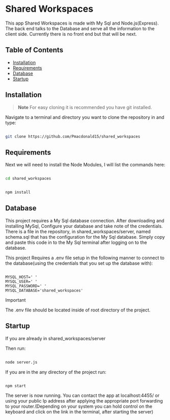 # Shared Workspaces

This app Shared Workspaces is made with My Sql and Node.js(Express). The back end talks to the Database and serve all the information to the client side. Currently there is no front end but that will be next. 
 

## Table of Contents

- [Installation](#Installation)
- [Requirements](#Requirements)
- [Database](#Database)
- [Startup](#Startup)

## Installation

> **Note**
> For easy cloning it is recommended you have git installed.

Navigate to a terminal and directory you want to clone the repository in and type:

 ```bash

git clone https://github.com/Pmacdonald15/shared_workspaces

```

## Requirements

Next we will need to install the Node Modules, I will list the commands here:

```bash

cd shared_workspaces

```

```bash

npm install

```

## Database

This project requires a My Sql database connection. After downloading and installing MySql, Configure your database and take note of the credentials. There is a file in the repository, in shared_workspaces/server, named schema.sql that has the configuration for the My Sql database. Simply copy and paste this code in to the My Sql terminal after logging on to the database.

This project Requires a .env file setup in the following manner to connect to the database(using the credentials that you set up the database with): 

 ```.env

MYSQL_HOST=' '
MYSQL_USER=' '
MYSQL_PASSWORD=' '
MYSQL_DATABASE='shared_workspaces'

```

> [!IMPORTANT]
>The .env file should be located inside of root directory of the project.

## Startup

If you are already in shared_workspaces/server

Then run:

```bash

node server.js

```

If you are in the any directory of the project run:

```bash

npm start

```

The server is now running. You can contact the app at localhost:4455/ or using your public Ip address after applying the appropriate port forwarding to your router.(Depending on your system you can hold control on the keyboard and click on the link in the terminal, after starting the server)
